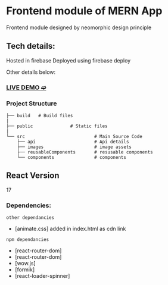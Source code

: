 # Frontend module of MERN App
Frontend module designed by neomorphic design principle 

## Tech details:

Hosted in firebase
Deployed using firebase deploy

Other details below:
### [LIVE DEMO ➫](https://mern-frontend-ce9a8.web.app)

### Project Structure

	├── build	# Build files 
	|
	├── public	            # Static files
    |   
    └── src		           			 # Main Source Code
	    ├── api 	        		 # Api details
		├── images 	       			 # image assets
		├── reusableComponents 	     # resusable components
	    └── components      		 # components

## React Version
17

### Dependencies:

```
other dependancies
```
- [animate.css] added in index.html as cdn link

```
npm dependancies
```
- [react-router-dom]
- [react-router-dom] 
- [wow.js]
- [formik]
- [react-loader-spinner]
 